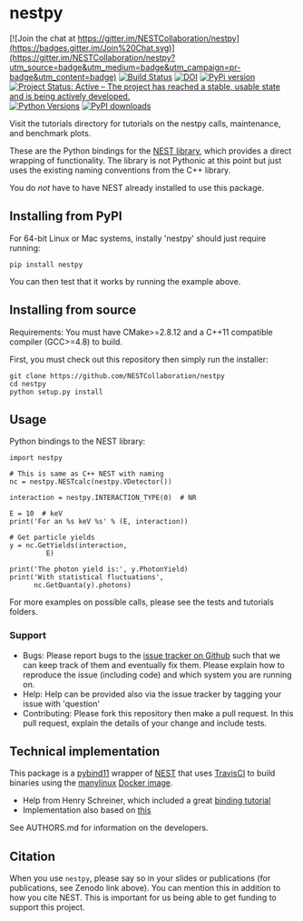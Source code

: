 # nestpy

[![Join the chat at https://gitter.im/NESTCollaboration/nestpy](https://badges.gitter.im/Join%20Chat.svg)](https://gitter.im/NESTCollaboration/nestpy?utm_source=badge&utm_medium=badge&utm_campaign=pr-badge&utm_content=badge)
[![Build Status](https://travis-ci.org/NESTCollaboration/nestpy.svg?branch=master)](https://travis-ci.org/NESTCollaboration/nestpy)
[![DOI](https://zenodo.org/badge/DOI/10.5281/zenodo.1345595.svg)](https://doi.org/10.5281/zenodo.1345595)
[![PyPi version](https://pypip.in/v/nestpy/badge.png)](https://pypi.org/project/nestpy/)
[![Project Status: Active – The project has reached a stable, usable state and is being actively developed.](https://www.repostatus.org/badges/latest/active.svg)](https://www.repostatus.org/#active)
[![Python Versions](https://img.shields.io/pypi/pyversions/nestpy.svg)](https://pypi.python.org/pypi/nestpy)
[![PyPI downloads](https://img.shields.io/pypi/dm/nestpy.svg)](https://pypistats.org/packages/pypistats)

Visit the tutorials directory for tutorials on the nestpy calls, maintenance, and benchmark plots. 

These are the Python bindings for the [NEST library](https://github.com/NESTCollaboration/nest), which provides a direct wrapping of functionality.  The library is not Pythonic at this point but just uses the existing naming conventions from the C++ library.

You do *not* have to have NEST already installed to use this package.

## Installing from PyPI

For 64-bit Linux or Mac systems, instally 'nestpy' should just require running:

```
pip install nestpy
```

You can then test that it works by running the example above.

## Installing from source

Requirements: You must have CMake>=2.8.12 and a C++11 compatible compiler (GCC>=4.8) to build.

First, you must check out this repository then simply run the installer:

```
git clone https://github.com/NESTCollaboration/nestpy
cd nestpy
python setup.py install
```

## Usage

Python bindings to the NEST library:

```
import nestpy

# This is same as C++ NEST with naming
nc = nestpy.NESTcalc(nestpy.VDetector())

interaction = nestpy.INTERACTION_TYPE(0)  # NR

E = 10  # keV
print('For an %s keV %s' % (E, interaction))

# Get particle yields
y = nc.GetYields(interaction,
		 E)

print('The photon yield is:', y.PhotonYield)
print('With statistical fluctuations',
      nc.GetQuanta(y).photons)
```

For more examples on possible calls, please see the tests and tutorials folders.

### Support

* Bugs: Please report bugs to the [issue tracker on Github](https://github.com/NESTCollaboration/nestpy/issues) such that we can keep track of them and eventually fix them.  Please explain how to reproduce the issue (including code) and which system you are running on.
* Help: Help can be provided also via the issue tracker by tagging your issue with 'question'
* Contributing:  Please fork this repository then make a pull request.  In this pull request, explain the details of your change and include tests.

## Technical implementation

This package is a [pybind11](https://pybind11.readthedocs.io/en/stable/intro.html) wrapper of [NEST](https://github.com/NESTCollaboration/nest) that uses [TravisCI](https://travis-ci.org) to build binaries using the [manylinux](https://github.com/pypa/python-manylinux-demo) [Docker image](https://www.docker.com).

* Help from Henry Schreiner, which included a great [binding tutorial](https://indico.cern.ch/event/694818/contributions/2985778/attachments/1682465/2703470/PyHEPTalk.pdf)
* Implementation also based on [this](http://www.benjack.io/2018/02/02/python-cpp-revisited.html)

See AUTHORS.md for information on the developers.

## Citation

When you use `nestpy`, please say so in your slides or publications (for publications, see Zenodo link above).  You can mention this in addition to how you cite NEST.  This is important for us being able to get funding to support this project.

